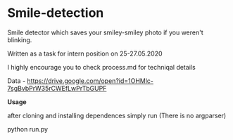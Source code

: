 # Smile-detection
Smile detector which saves your smiley-smiley photo if you weren't blinking.

Written as a task for intern position on 25-27.05.2020

I highly encourage you to check process.md for techniqal details

Data - https://drive.google.com/open?id=1OHMlc-7sgBvbPrW35rCWEfLwPrTbGUPF


**Usage**

after cloning and installing dependences simply run (There is no argparser)

python run.py



